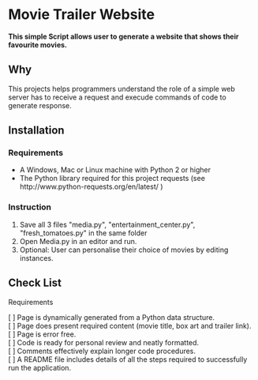 # Movie Trailer Website

<b> This simple Script allows user to generate a website that shows their favourite movies. </b>
<br>

## Why

This projects helps programmers understand the role of a simple web server has to receive a request and execude commands of code to generate response.

## Installation
### Requirements
<ul>
  <li>A Windows, Mac or Linux machine with Python 2 or higher</li>
  <li>The Python library required for this project requests (see http://www.python-requests.org/en/latest/ )</li>
</ul>

### Instruction
<ol>
	<li> Save all 3 files "media.py", "entertainment_center.py", "fresh_tomatoes.py" in the same folder
    <li> Open Media.py in an editor and run.
    <li> Optional: User can personalise their choice of movies by editing instances.

</ol>

## Check List
Requirements

[ ] Page is dynamically generated from a Python data structure.  <br />
[ ] Page does present required content (movie title, box art and trailer link).  <br />
[ ] Page is error free. <br />
[ ] Code is ready for personal review and neatly formatted. <br />
[ ] Comments effectively explain longer code procedures. <br />
[ ] A README file includes details of all the steps required to successfully run the application. <br />


